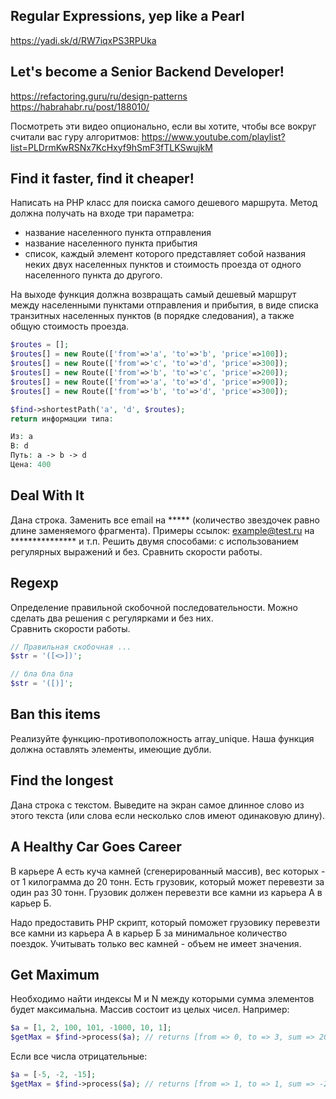 ## Regular Expressions, yep like a Pearl
https://yadi.sk/d/RW7iqxPS3RPUka

## Let's become a Senior Backend Developer!
https://refactoring.guru/ru/design-patterns
https://habrahabr.ru/post/188010/

Посмотреть эти видео опционально, если вы хотите, чтобы все вокруг считали вас гуру алгоритмов:
https://www.youtube.com/playlist?list=PLDrmKwRSNx7KcHxyf9hSmF3fTLKSwujkM

## Find it faster, find it cheaper!
Написать на PHP класс для поиска самого дешевого маршрута.
Метод должна получать на входе три параметра:
* название населенного пункта отправления
* название населенного пункта прибытия
* список, каждый элемент которого представляет собой названия неких двух населенных пунктов и стоимость проезда от одного населенного пункта до другого.

На выходе функция должна возвращать самый дешевый маршрут между населенными пунктами отправления и прибытия,
в виде списка транзитных населенных пунктов (в порядке следования), а также общую стоимость проезда.

```php
$routes = [];
$routes[] = new Route(['from'=>'a', 'to'=>'b', 'price'=>100]);
$routes[] = new Route(['from'=>'c', 'to'=>'d', 'price'=>300]);
$routes[] = new Route(['from'=>'b', 'to'=>'c', 'price'=>200]);
$routes[] = new Route(['from'=>'a', 'to'=>'d', 'price'=>900]);
$routes[] = new Route(['from'=>'b', 'to'=>'d', 'price'=>300]);

$find->shortestPath('a', 'd', $routes);
return информации типа:

Из: a
В: d
Путь: a -> b -> d
Цена: 400
```

## Deal With It 
Дана строка.
Заменить все email на ***** (количество звездочек равно длине заменяемого фрагмента).
Примеры ссылок: example@test.ru на *************** и т.п.
Решить двумя способами: с использованием регулярных выражений и без.
Сравнить скорости работы.

## Regexp
Определение правильной скобочной последовательности.
Можно сделать два решения с регулярками и без них.  
Сравнить скорости работы.

```php
// Правильная скобочная ...
$str = '([<>])';

// бла бла бла
$str = '([)]';
```

## Ban this items 
Реализуйте функцию-противоположность array_unique.
Наша функция должна оставлять элементы, имеющие дубли.

## Find the longest
Дана строка с текстом.
Выведите на экран самое длинное слово из этого текста
(или слова если несколько слов имеют одинаковую длину).

## A Healthy Car Goes Career
В карьере А есть куча камней (сгенерированный массив),
вес которых - от 1 килограмма до 20 тонн.
Есть грузовик, который может перевезти за один раз 30 тонн.
Грузовик должен перевезти все камни из карьера А в карьер Б.

Надо предоставить PHP скрипт,
который поможет грузовику перевезти все камни из карьера А в карьер Б за минимальное количество поездок.
Учитывать только вес камней - объем не имеет значения.

## Get Maximum
Необходимо найти индексы M и N между которыми сумма элементов будет максимальна.
Массив состоит из целых чисел.
Например:

```php
$a = [1, 2, 100, 101, -1000, 10, 1];
$getMax = $find->process($a); // returns [from => 0, to => 3, sum => 204]
```

Если все числа отрицательные:
```php
$a = [-5, -2, -15];
$getMax = $find->process($a); // returns [from => 1, to => 1, sum => -2]
```







